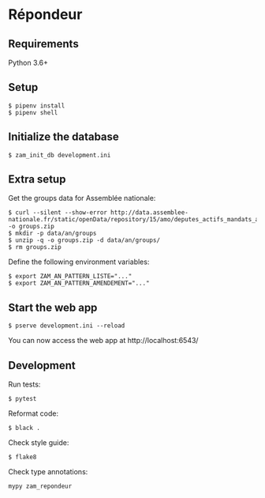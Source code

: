 # Répondeur

## Requirements

Python 3.6+

## Setup

```
$ pipenv install
$ pipenv shell
```

## Initialize the database

```
$ zam_init_db development.ini
```

## Extra setup

Get the groups data for Assemblée nationale:

```
$ curl --silent --show-error http://data.assemblee-nationale.fr/static/openData/repository/15/amo/deputes_actifs_mandats_actifs_organes_divises/AMO40_deputes_actifs_mandats_actifs_organes_divises_XV.json.zip -o groups.zip
$ mkdir -p data/an/groups
$ unzip -q -o groups.zip -d data/an/groups/
$ rm groups.zip
```

Define the following environment variables:

```
$ export ZAM_AN_PATTERN_LISTE="..."
$ export ZAM_AN_PATTERN_AMENDEMENT="..."
```

## Start the web app

```
$ pserve development.ini --reload
```

You can now access the web app at http://localhost:6543/

## Development

Run tests:

```
$ pytest
```

Reformat code:

```
$ black .
```

Check style guide:

```
$ flake8
```

Check type annotations:

```
mypy zam_repondeur
```
